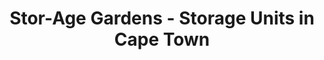 ---
title: "Stor-Age Gardens - Storage Units in Cape Town"
url: /cape-town/stor-age-gardens-storage-units-in-cape-town/
shop: storage rental
---